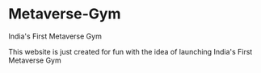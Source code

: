 # Metaverse-Gym
India's First Metaverse Gym


This website is just created for fun with the idea of launching India's First Metaverse Gym
